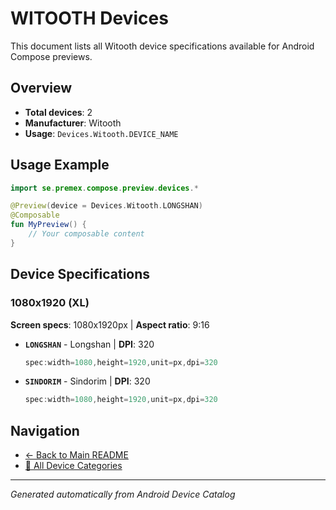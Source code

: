 # WITOOTH Devices

This document lists all Witooth device specifications available for Android Compose previews.

## Overview

- **Total devices**: 2
- **Manufacturer**: Witooth
- **Usage**: `Devices.Witooth.DEVICE_NAME`

## Usage Example

```kotlin
import se.premex.compose.preview.devices.*

@Preview(device = Devices.Witooth.LONGSHAN)
@Composable
fun MyPreview() {
    // Your composable content
}
```

## Device Specifications

### 1080x1920 (XL)

**Screen specs**: 1080x1920px | **Aspect ratio**: 9:16

- **`LONGSHAN`** - Longshan | **DPI**: 320
  ```kotlin
  spec:width=1080,height=1920,unit=px,dpi=320
  ```

- **`SINDORIM`** - Sindorim | **DPI**: 320
  ```kotlin
  spec:width=1080,height=1920,unit=px,dpi=320
  ```

## Navigation

- [← Back to Main README](../../README.md)
- [📱 All Device Categories](../README.md)

---
*Generated automatically from Android Device Catalog*
